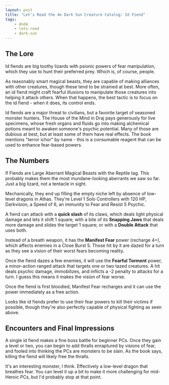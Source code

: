 ```yaml
---
layout: post
title: "Let's Read the 4e Dark Sun Creature Catalog: Id Fiend"
tags:
    - dnd4
    - lets-read
    - dark-sun
---
```


## The Lore

Id fiends are big toothy lizards with psionic powers of fear manipulation,
which they use to hunt their preferred prey. Which is, of course, people.

As reasonably smart magical beasts, they are capable of making alliances with
other creatures, though these tend to be strained at best. More often, an id
fiend might craft fearful illusions to manipulate those creatures into helping
it attack others. When that happens, the best tactic is to focus on the id
fiend - when it does, its control ends.

Id fiends are a major threat to civilians, but a favorite target of seasoned
monster hunters. The House of the Mind in Draj pays generously for live
specimens, whose fresh organs and fluids go into making alchemical potions meant
to awaken someone's psychic potential. Many of those are dubious at best, but at
least some of them have real effects. The book mentions "terror ichor" by name -
this is a consumable reagent that can be used to enhance fear-based powers.

## The Numbers

If Fiends are Large Aberrant Magical Beasts with the Reptile tag. This probably
makes them the most mundane-looking aberrants we saw so far. Just a big lizard,
not a tentacle in sight.

Mechanically, they end up filling the empty niche left by absence of low-level
dragons in Athas. They're Level 1 Solo Controllers with 120 HP, Darkvision, a
Speed of 6, an immunity to Fear and Resist 5 Psychic.

A fiend can attack with a **quick slash** of its claws, which deals light
physical damage and lets it shift 1 square; with a bite of its **Snapping Jaws**
that deals more damage and slides the target 1 square; or with a **Double
Attack** that uses both.

Instead of a breath weapon, it has the **Manifest Fear** power (recharge 4+),
which affects enemies in a Close Burst 5. Those hit by it are dazed for a turn
as they see a vision of their worst fears becoming reality.

Once the fiend dazes a few enemies, it will use the **Fearful Torment** power, a
minor-action ranged attack that targets one or two tazed creatures. A hit deals
psychic damage, immobilizes, and inflicts a -2 penalty to attacks for a turn. I
guess this means it makes the vision of fear worse.

Once the fiend is first bloodied, Manifest Fear recharges and it can use the
power immediately as a free action.

Looks like id fiends prefer to use their fear powers to kill their victims if
possible, though they're also perfectly capable of physical fighting as seen
above.

## Encounters and Final Impressions

A single id fiend makes a fine boss battle for beginner PCs. Once they gain a
level or two, you can begin to add thralls enraptured by visions of fear, and
fooled into thinking the PCs are monsters to be slain. As the book says, killing
the fiend will likely free the thralls.

It's an interesting monster, I think. Effectively a low-level dragon that
breathes fear. You can level it up a bit to make it more challenging for
mid-Heroic PCs, but I'd probably stop at that point.

